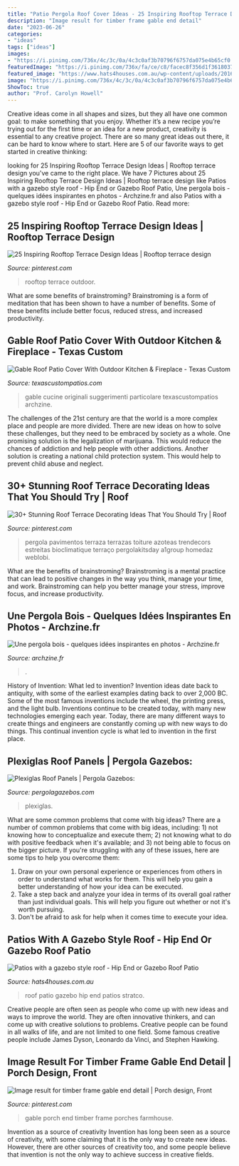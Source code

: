 ```yaml
---
title: "Patio Pergola Roof Cover Ideas - 25 Inspiring Rooftop Terrace Design Ideas"
description: "Image result for timber frame gable end detail"
date: "2023-06-26"
categories:
- "ideas"
tags: ["ideas"]
images:
- "https://i.pinimg.com/736x/4c/3c/0a/4c3c0af3b70796f6757da075e4b65cf0.jpg"
featuredImage: "https://i.pinimg.com/736x/fa/ce/c8/facec8f356d1f36180374b4799cb37a2--veranda-ideas-rooftop-patio.jpg"
featured_image: "https://www.hats4houses.com.au/wp-content/uploads/2016/06/stratco-hip-end-gazebo-roof-patio-1-1024x762.jpg"
image: "https://i.pinimg.com/736x/4c/3c/0a/4c3c0af3b70796f6757da075e4b65cf0.jpg"
ShowToc: true
author: "Prof. Carolyn Howell"
---
```



Creative ideas come in all shapes and sizes, but they all have one common goal: to make something that you enjoy. Whether it’s a new recipe you’re trying out for the first time or an idea for a new product, creativity is essential to any creative project. There are so many great ideas out there, it can be hard to know where to start. Here are 5 of our favorite ways to get started in creative thinking: 

	

		
looking for 25 Inspiring Rooftop Terrace Design Ideas | Rooftop terrace design you've came to the right place. We have 7 Pictures about 25 Inspiring Rooftop Terrace Design Ideas | Rooftop terrace design like Patios with a gazebo style roof - Hip End or Gazebo Roof Patio, Une pergola bois - quelques idées inspirantes en photos - Archzine.fr and also Patios with a gazebo style roof - Hip End or Gazebo Roof Patio. Read more:
		
    
## 25 Inspiring Rooftop Terrace Design Ideas | Rooftop Terrace Design

<img loading=lazy src="https://i.pinimg.com/736x/fa/ce/c8/facec8f356d1f36180374b4799cb37a2--veranda-ideas-rooftop-patio.jpg" onerror="this.onerror=null;this.src='https://tse3.mm.bing.net/th?id=OIP.UKI9TwYZQud1DGK8lWm-jAHaJ3&amp;pid=15.1';" alt="25 Inspiring Rooftop Terrace Design Ideas | Rooftop terrace design">

_Source: pinterest.com_

>rooftop terrace outdoor. 

	

What are some benefits of brainstroming?
Brainstroming is a form of meditation that has been shown to have a number of benefits. Some of these benefits include better focus, reduced stress, and increased productivity.

    
## Gable Roof Patio Cover With Outdoor Kitchen &amp; Fireplace - Texas Custom

<img loading=lazy src="https://texascustompatios.com/wp-content/uploads/2015/02/DSC03894.jpg" onerror="this.onerror=null;this.src='https://tse3.mm.bing.net/th?id=OIP.Mz1xT2FjeI5wQGIVd0LYgAHaFw&amp;pid=15.1';" alt="Gable Roof Patio Cover With Outdoor Kitchen &amp; Fireplace - Texas Custom">

_Source: texascustompatios.com_

>gable cucine originali suggerimenti particolare texascustompatios archzine. 

	

The challenges of the 21st century are that the world is a more complex place and people are more divided. There are new ideas on how to solve these challenges, but they need to be embraced by society as a whole. One promising solution is the legalization of marijuana. This would reduce the chances of addiction and help people with other addictions. Another solution is creating a national child protection system. This would help to prevent child abuse and neglect.

    
## 30+ Stunning Roof Terrace Decorating Ideas That You Should Try | Roof

<img loading=lazy src="https://i.pinimg.com/736x/4c/3c/0a/4c3c0af3b70796f6757da075e4b65cf0.jpg" onerror="this.onerror=null;this.src='https://tse1.mm.bing.net/th?id=OIP.0nwMOgPLgyRmtD0LHnCm6AHaJ3&amp;pid=15.1';" alt="30+ Stunning Roof Terrace Decorating Ideas That You Should Try | Roof">

_Source: pinterest.com_

>pergola pavimentos terraza terrazas toiture azoteas trendecors estreitas bioclimatique terraço pergolakitsday a1group homedaz weblobi. 

	

What are the benefits of brainstroming?
Brainstroming is a mental practice that can lead to positive changes in the way you think, manage your time, and work. Brainstroming can help you better manage your stress, improve focus, and increase productivity.

    
## Une Pergola Bois - Quelques Idées Inspirantes En Photos - Archzine.fr

<img loading=lazy src="https://archzine.fr/wp-content/uploads/2014/09/pargola-bois-idee-design.jpg" onerror="this.onerror=null;this.src='https://tse2.mm.bing.net/th?id=OIP.JrKlS9A93AJzS7J0uQBGRwHaE7&amp;pid=15.1';" alt="Une pergola bois - quelques idées inspirantes en photos - Archzine.fr">

_Source: archzine.fr_

>. 

	

History of Invention: What led to invention?
Invention ideas date back to antiquity, with some of the earliest examples dating back to over 2,000 BC. Some of the most famous inventions include the wheel, the printing press, and the light bulb. Inventions continue to be created today, with many new technologies emerging each year. Today, there are many different ways to create things and engineers are constantly coming up with new ways to do things. This continual invention cycle is what led to invention in the first place.

    
## Plexiglas Roof Panels | Pergola Gazebos:

<img loading=lazy src="https://www.pergolagazebos.com/wp-content/uploads/2016/01/Plexiglas-Roof-Panels-3.jpg" onerror="this.onerror=null;this.src='https://tse2.mm.bing.net/th?id=OIP.vg30eWj6xpEHcDS7tBngTgHaFp&amp;pid=15.1';" alt="Plexiglas Roof Panels | Pergola Gazebos:">

_Source: pergolagazebos.com_

>plexiglas. 

	

What are some common problems that come with big ideas?
There are a number of common problems that come with big ideas, including: 1) not knowing how to conceptualize and execute them; 2) not knowing what to do with positive feedback when it's available; and 3) not being able to focus on the bigger picture. If you're struggling with any of these issues, here are some tips to help you overcome them: 
1) Draw on your own personal experience or experiences from others in order to understand what works for them. This will help you gain a better understanding of how your idea can be executed. 
2) Take a step back and analyze your idea in terms of its overall goal rather than just individual goals. This will help you figure out whether or not it's worth pursuing. 
3) Don't be afraid to ask for help when it comes time to execute your idea.

    
## Patios With A Gazebo Style Roof - Hip End Or Gazebo Roof Patio

<img loading=lazy src="https://www.hats4houses.com.au/wp-content/uploads/2016/06/stratco-hip-end-gazebo-roof-patio-1-1024x762.jpg" onerror="this.onerror=null;this.src='https://tse3.mm.bing.net/th?id=OIP.aOKIc-O06MoHF9vfd0vrsgHaFg&amp;pid=15.1';" alt="Patios with a gazebo style roof - Hip End or Gazebo Roof Patio">

_Source: hats4houses.com.au_

>roof patio gazebo hip end patios stratco. 

	

Creative people are often seen as people who come up with new ideas and ways to improve the world. They are often innovative thinkers, and can come up with creative solutions to problems. Creative people can be found in all walks of life, and are not limited to one field. Some famous creative people include James Dyson, Leonardo da Vinci, and Stephen Hawking.

    
## Image Result For Timber Frame Gable End Detail | Porch Design, Front

<img loading=lazy src="https://i.pinimg.com/736x/85/b7/bb/85b7bb2cc9a2e2f93d29df0d334b254b.jpg" onerror="this.onerror=null;this.src='https://tse1.mm.bing.net/th?id=OIP.Fza1-OcOwR5bodRZUH0hyQHaJ4&amp;pid=15.1';" alt="Image result for timber frame gable end detail | Porch design, Front">

_Source: pinterest.com_

>gable porch end timber frame porches farmhouse. 

	

Invention as a source of creativity
Invention has long been seen as a source of creativity, with some claiming that it is the only way to create new ideas. However, there are other sources of creativity too, and some people believe that invention is not the only way to achieve success in creative fields.

